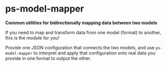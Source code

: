 # ps-model-mapper

**Common utilities for bidirectionally mapping data between two models**

 If you need to map and transform data from one model (format) to another, this is the module for you!
 
Provide one JSON configuration that connects the two models, and use `ps-model-mapper` to interpret and apply that
configuration onto real data you provide in one format to output the other.  
